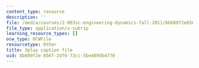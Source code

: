 ```yaml
---
content_type: resource
description: ''
file: /media/courses/2-003sc-engineering-dynamics-fall-2011/8b689f2e856f2df673cc5be489db4770_cd8lDtAtJbE.srt
file_type: application/x-subrip
learning_resource_types: []
ocw_type: OCWFile
resourcetype: Other
title: 3play caption file
uid: 8b689f2e-856f-2df6-73cc-5be489db4770
---
```

